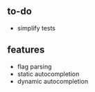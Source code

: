 ## to-do
- simplify tests

## features
* flag parsing
* static autocompletion
* dynamic autocompletion
